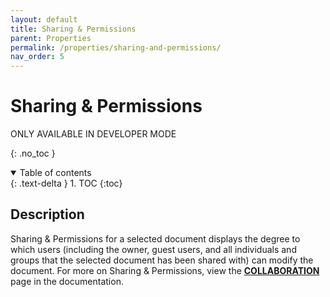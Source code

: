 ```yaml
---
layout: default
title: Sharing & Permissions
parent: Properties
permalink: /properties/sharing-and-permissions/
nav_order: 5
---
```


# Sharing & Permissions
ONLY AVAILABLE IN DEVELOPER MODE

{: .no_toc }

<details open markdown="block">
  <summary>
    Table of contents
  </summary>
  {: .text-delta }
1. TOC
{:toc}
</details>

## Description 
Sharing & Permissions for a selected document displays the degree to which users (including the owner, guest users, and all individuals and groups that the selected document has been shared with) can modify the document. For more on Sharing & Permissions, view the **[COLLABORATION](/Dash-Documentation/features/collaboration/)** page in the documentation. 
